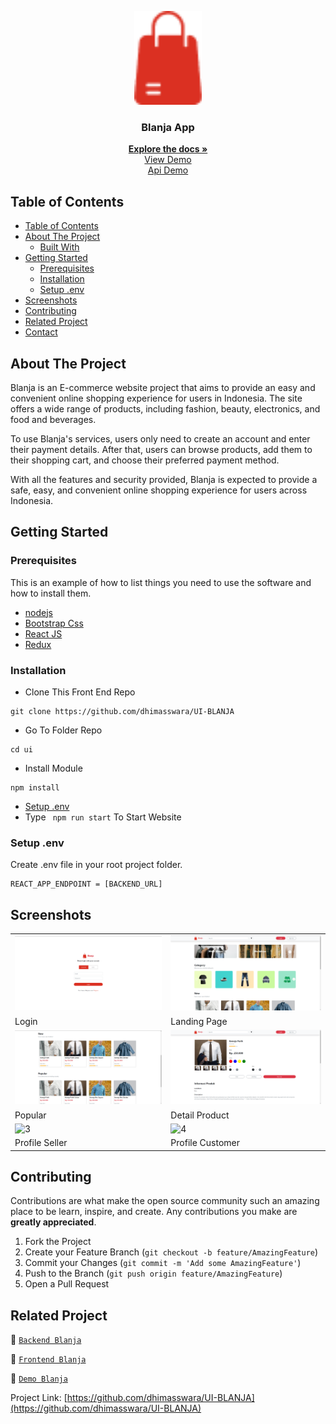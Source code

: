<p align="center">
<div align="center">
  <img height="150" src="./doc/blanja.png" alt="blanja-logo" border="0"/>
</div>
  <h3 align="center">Blanja App</h3>
  <p align="center">
    <a href="https://github.com/dhimasswara/UI-BLANJA"><strong>Explore the docs »</strong></a>
    <br />
    <a href="https://ui-blanja.vercel.app">View Demo</a>
    <br />
    <a href="https://be-blanja-production.up.railway.app/">Api Demo</a>
  </p>
</p>

<!-- TABLE OF CONTENTS -->

## Table of Contents

- [Table of Contents](#table-of-contents)
- [About The Project](#about-the-project)
  - [Built With](#built-with)
- [Getting Started](#getting-started)
  - [Prerequisites](#prerequisites)
  - [Installation](#installation)
  - [Setup .env](#setup-env)
- [Screenshots](#screenshots)
- [Contributing](#contributing)
- [Related Project](#related-project)
- [Contact](#contact)

<!-- ABOUT THE PROJECT -->

## About The Project

Blanja is an E-commerce website project that aims to provide an easy and convenient online shopping experience for users in Indonesia. The site offers a wide range of products, including fashion, beauty, electronics, and food and beverages.

To use Blanja's services, users only need to create an account and enter their payment details. After that, users can browse products, add them to their shopping cart, and choose their preferred payment method.

With all the features and security provided, Blanja is expected to provide a safe, easy, and convenient online shopping experience for users across Indonesia.

<!-- GETTING STARTED -->

## Getting Started

### Prerequisites

This is an example of how to list things you need to use the software and how to install them.

- [nodejs](https://nodejs.org/en/download/)
- [Bootstrap Css](https://getbootstrap.com/)
- [React JS](https://reactjs.org/)
- [Redux](https://redux.js.org/)

### Installation

- Clone This Front End Repo

```
git clone https://github.com/dhimasswara/UI-BLANJA
```

- Go To Folder Repo

```
cd ui
```

- Install Module

```
npm install
```

- <a href="#setup-env">Setup .env</a>
- Type ` npm run start` To Start Website

### Setup .env

Create .env file in your root project folder.

```
REACT_APP_ENDPOINT = [BACKEND_URL]
```

<!-- ROADMAP -->

## Screenshots

<table>
 <tr>
    <td><img width="350px" src="./doc/login.png"  border="0" border="0" alt="1" /></td>
    <td> <img width="350px" src="./doc/landing.png" \ border="0"  border="0"  border="0"  alt="2" /></td>
  </tr>
   <tr>
    <td>Login</td>
    <td>Landing Page</td>
  </tr>

  <tr>
    <td><img width="350px" src="./doc/popular.png"  border="0" border="0" alt="3" /> </td>
     <td><img width="350px" src="./doc/detail.png"  border="0" border="0" alt="4" /></td>
  </tr>
   <tr>
    <td>Popular</td>
    <td>Detail Product</td>
  </tr>
  <tr>
    <td><img width="350px" src="./doc/profile-seller"  border="0" border="0" alt="3" /> </td>
    <td><img width="350px" src="./doc/profile-customer"  border="0" border="0" alt="4" /></td>
  </tr>
   <tr>
    <td>Profile Seller</td>
    <td>Profile Customer</td>
  </tr>
</table>
<!-- CONTRIBUTING -->

## Contributing

Contributions are what make the open source community such an amazing place to be learn, inspire, and create. Any contributions you make are **greatly appreciated**.

1. Fork the Project
2. Create your Feature Branch (`git checkout -b feature/AmazingFeature`)
3. Commit your Changes (`git commit -m 'Add some AmazingFeature'`)
4. Push to the Branch (`git push origin feature/AmazingFeature`)
5. Open a Pull Request

## Related Project

:rocket: [`Backend Blanja`](https://github.com/dhimasswara/BE-BLANJA)

:rocket: [`Frontend Blanja`](https://github.com/UI-BLANJA)

:rocket: [`Demo Blanja`](https://ui-blanja.vercel.app/)

Project Link: [https://github.com/dhimasswara/UI-BLANJA](https://github.com/dhimasswara/UI-BLANJA)
